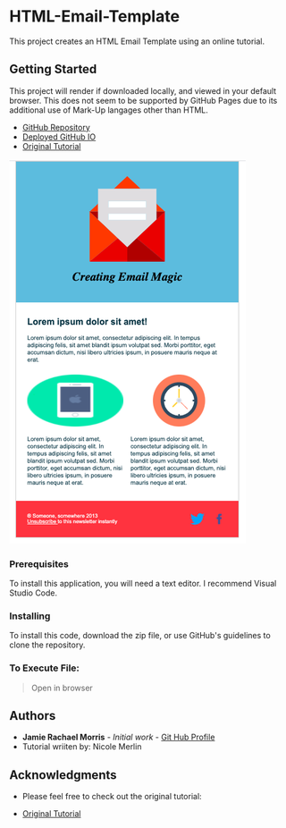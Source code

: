 # HTML-Email-Template
This project creates an HTML Email Template using an online tutorial.


## Getting Started

This project will render if downloaded locally, and viewed in your default browser. This does not seem to be supported by GitHub Pages due to its additional use of Mark-Up langages other than HTML. 

* [GitHub Repository](https://github.com/jamierachael/HTML-Email-Template)
* [Deployed GitHub IO](https://jamierachael.github.io/HTML-Email-Template/)
* [Original Tutorial](https://webdesign.tutsplus.com/articles/build-an-html-email-template-from-scratch--webdesign-12770)



![](EmailTemplate.PNG)

### Prerequisites

To install this application, you will need a text editor. I recommend Visual Studio Code. 

### Installing

To install this code, download the zip file, or use GitHub's guidelines to clone the repository. 

### To Execute File:
> Open in browser

## Authors

* **Jamie Rachael Morris** - *Initial work* - [Git Hub Profile](https://github.com/jamierachael)
* Tutorial wriiten by: Nicole Merlin


## Acknowledgments

* Please feel free to check out the original tutorial: 

* [Original Tutorial](https://webdesign.tutsplus.com/articles/build-an-html-email-template-from-scratch--webdesign-12770)